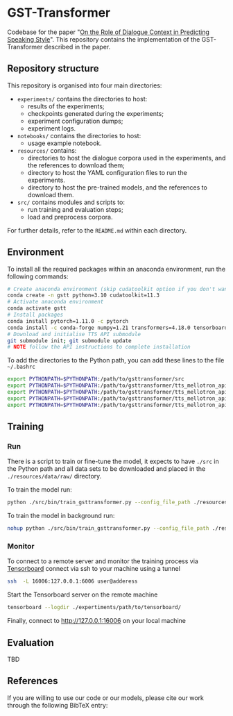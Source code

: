 # GST-Transformer

Codebase for the paper "[On the Role of Dialogue Context in Predicting Speaking Style](https://www.overleaf.com/read/cjqcjkkxntkp)". 
This repository contains the implementation of the GST-Transformer described in the paper.

## Repository structure

This repository is organised into four main directories:

- `experiments/` contains the directories to host:  
    - results of the experiments;
    - checkpoints generated during the experiments;
    - experiment configuration dumps;
    - experiment logs.
- `notebooks/` contains the directories to host:
    - usage example notebook.
- `resources/` contains:
    - directories to host the dialogue corpora used in the experiments, and the references to download them;
    - directory to host the YAML configuration files to run the experiments.
    - directory to host the pre-trained models, and the references to download them.
- `src/` contains modules and scripts to: 
    - run training and evaluation steps;
    - load and preprocess corpora.

For further details, refer to the `README.md` within each directory.

## Environment

To install all the required packages within an anaconda environment, run the following commands:

```bash
# Create anaconda environment (skip cudatoolkit option if you don't want to use the GPU)
conda create -n gstt python=3.10 cudatoolkit=11.3
# Activate anaconda environment
conda activate gstt
# Install packages
conda install pytorch=1.11.0 -c pytorch
conda install -c conda-forge numpy=1.21 transformers=4.18.0 tensorboard=2.9.1 pandas scikit-learn librosa matplotlib seaborn jupyterlab
# Download and initialise TTS API submodule
git submodule init; git submodule update
# NOTE follow the API instructions to complete installation
```

To add the directories to the Python path, you can add these lines to the file `~/.bashrc`

```bash
export PYTHONPATH=$PYTHONPATH:/path/to/gsttransformer/src
export PYTHONPATH=$PYTHONPATH:/path/to/gsttransformer/tts_mellotron_api/src
export PYTHONPATH=$PYTHONPATH:/path/to/gsttransformer/tts_mellotron_api/mellotron
export PYTHONPATH=$PYTHONPATH:/path/to/gsttransformer/tts_mellotron_api/mellotron/waveglow
export PYTHONPATH=$PYTHONPATH:/path/to/gsttransformer/tts_mellotron_api/tacotron2
```

## Training

### Run

There is a script to train or fine-tune the model, it expects to have `./src` in the Python path and all data sets to be downloaded and placed in the `./resources/data/raw/` directory.

To train the model run:
```bash
python ./src/bin/train_gsttransformer.py --config_file_path ./resources/configs/path/to/config.yaml
```

To train the model in background run:

```bash
nohup python ./src/bin/train_gsttransformer.py --config_file_path ./resources/configs/path/to/config.yaml > experiment_"$(date '+%Y_%m_%d_%H_%M_%S')".out &
```

### Monitor

To connect to a remote server and monitor the training process via [Tensorboard](https://www.tensorflow.org/tensorboard) connect via ssh to your machine using a tunnel

```bash
ssh  -L 16006:127.0.0.1:6006 user@adderess
```

Start the Tensorboard server on the remote machine

```bash
tensorboard --logdir ./expertiments/path/to/tensorboard/
```

Finally, connect to http://127.0.0.1:16006 on your local machine

## Evaluation

TBD

## References

If you are willing to use our code or our models, please cite our work through the following BibTeX entry:
```bibtex

```
